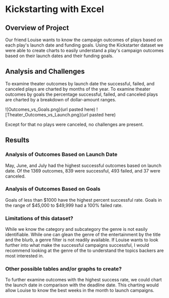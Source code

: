 # Kickstarting with Excel

## Overview of Project
Our friend Louise wants to know the campaign outcomes of plays based on each play's launch date and funding goals. Using the Kickstarter dataset we were able to create charts to easily understand a play's campaign outcomes based on their launch dates and their funding goals.

## Analysis and Challenges
To examine theater outcomes by launch date the successful, failed, and canceled plays are charted by months of the year. To examine theater outcomes by goals the percentage successful, failed, and canceled plays are charted by a breakdown of dollar-amount ranges.

![Outcomes_vs_Goals.png}(url pasted here)
![Theater_Outcomes_vs_Launch.png}(url pasted here)

Except for that no plays were canceled, no challenges are present.

## Results

### Analysis of Outcomes Based on Launch Date
May, June, and July had the highest successful outcomes based on launch date. Of the 1369 outcomes, 839 were successful, 493 failed, and 37 were canceled.  

### Analysis of Outcomes Based on Goals
Goals of less than $1000 have the highest percent successful rate. Goals in the range of $45,000 to $49,999 had a 100% failed rate.

### Limitations of this dataset?
While we know the category and subcategory the genre is not easily identifiable. While one can glean the genre of the entertainment by the title and the blurb, a genre filter is not readily available. If Louise wants to look further into what make the successful campaigns successful, I would recommend looking at the genre of the to understand the topics backers are most interested in.

### Other possible tables and/or graphs to create?
To further examine outcomes with the highest success rate, we could chart the launch date in comparison with the deadline date. This charting would allow Louise to know the best weeks in the month to launch campaigns.


